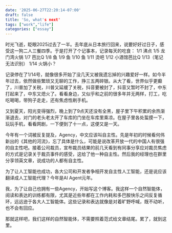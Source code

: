 ```yaml
---
date: '2025-06-27T22:20:14-07:00'
draft: false
title: 'So, what's next'
tags: ["work","life"]
categories: ["essay"]
---
```


时光飞逝，眨眼2025过去了一半。去年底从日本旅行回来，说要好好过日子，感受这一狗二人三餐四季。于是打开了个记事本，记录每天的吃食：
    1/1 沸点
    1/5 龙门湾火锅
    1/7 芭比Q
    1/8 鱼
    1/9 鱼
    1/10 鱼
    1/11 烫吧
    1/12 小酒馆芭比Q
    1/13（笔记无法识别）
    1/14 火锅小？

记录停在了1/14号，就像很多开始了没几天又被我遗忘掉的兴趣爱好一样。如今半年过去，依然做些繁琐又无聊的工作，挣三五两碎银。从大了看，世界似乎更癫了，川普加了关税，川普又延缓了关税，抖音要被封了，抖音又暂时不封了，中东打起来了，中东又熄火了。看看身边，又似乎和之前的很多年并无两样，打工，吃吃喝喝，带狗子走走，还有焦虑性刷手机。

又到夏天，阳光变得强烈，晚上到了9点天还没有全黑，屋子里下午积累的余热渐渐退去，对门的老头老太开了车库的门坐在车库里乘凉。在屋子里各处蜇摸一下，玩玩手机，看看网剧，一下便到了十一点，这便又是一天。

今年有一个词被反复提及，Agency，中文应该叫自主性。先是年初的时候看何伟新出的《其他的河流》，忘了具体是什么，可能是说改革开放一代的中国人有很强的自主性吧。接着公司裁员，宣布裁员结果的前几天看到有同事分享应对裁员焦虑的方式是记录关于裁员事件的感受，这给了他一种自主性。然后我的经理也在群里分享领英文章，说成功的人都有自主性。

为了让人工智能也成功，各大公司和开发者争相开发自主性人工智能，还是说应该翻译成人工智能代理？今年是AI Agent元年。

我，为了让自己也拥有一些Agency，开始写这个博客。我这样一个自然智能体，阅读和表达的训练都有限，尤其是近些年都在工作内耗和多巴胺快乐之间反复循环，远远逊于各大人工智能体。这些记录和表达就像是对着旷野呼喊，既不动听，也不会有回应。

那就这样吧，我们这样的自然智能体，不需要照着范式给文章结尾。累了，就到这里。